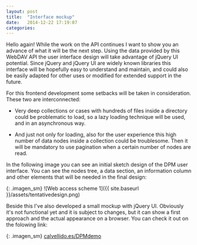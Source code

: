```yaml
---
layout: post
title:  "Interface mockup"
date:   2014-12-22 17:19:07
categories:
---
```

Hello again! While the work on the API continues I want to show you an advance of what it will be the next step. Using the data provided by this WebDAV API the user interface design will take advantage of jQuery UI potential. Since jQuery and jQuery UI are widely known libraries this interface will be hopefully easy to understand and maintain, and could also be easily adapted for other uses or modified for extended support in the future. 

For this frontend development some setbacks will be taken in consideration. These two are interconnected:

- Very deep collections or cases with hundreds of files inside a directory could be problematic to load, so a lazy loading technique will be used, and in an asynchronous way. 

- And just not only for loading, also for the user experience this high number of data nodes inside a collection could be troublesome. Then it will be mandatory to use pagination when a certain number of nodes are read.


In the following image you can see an initial sketch design of the DPM user interface. You can see the nodes tree, a data section, an information column and other elements that will be needed in the final design:

{: .imagen_sm}
![Web access scheme 1]({{ site.baseurl }}/assets/tentativedesign.png)

Beside this I've also developed a small mockup with jQuery UI. Obviously it's not functional yet and it is subject to changes, but it can show a first approach and the actual appearance on a browser. You can check it out on the folowing link: 

{: .imagen_sm}
[calvellido.es/DPMdemo][dpmdemo]


[dpmdemo]: http://www.calvellido.es/dpmproposal
